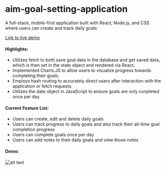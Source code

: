 # aim-goal-setting-application

A full-stack, mobile-first application built with React, Node.js, and CSS where users can create and track daily goals

[Link to live demo](https://aim-goal-setting.herokuapp.com/)


#### Highlights:

- Utilizes fetch to both save goal data in the database and get saved data, which is then set in the state object and rendered via React.
- Implemented Charts.JS to allow users to visualize progress towards completing their goals.
- Employs hash routing to accurately direct users after interaction with the application or fetch requests.
- Utilizes the date object in JavaScript to ensure goals are only conpleted once per day


#### Current Feature List:

- Users can create, edit and delete daily goals
- Users can track progress to daily goals and also track their all-time goal completion progress
- Users can complete goals once per day
- Users can add notes to their daily goals and view those notes


#### Demo:

![alt text](https://imgur.com/a/mdet6wJ "Full functionality of the app")
